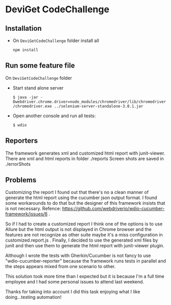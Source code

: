 DeviGet CodeChallenge
===================


Installation
------------

* On ```DeviGetCodeChallenge``` folder install all

    ```npm install```

Run some feature file
---------------------

On ```DeviGetCodeChallenge``` folder

* Start stand alone server 

    ```$ java -jar -Dwebdriver.chrome.driver=node_modules/chromedriver/lib/chromedriver/chromedriver.exe ../selenium-server-standalone-3.0.1.jar```

* Open another console and run all tests:

    ```$ wdio ```


Reporters
---------

The framework generates xml and customized html report with junit-viewer.
There are xml and html reports in folder ./reports
Screen shots are saved in ./errorShots


Problems
---------

Customizing the report I found out that there's no a clean manner of generate the html report using the cucumber json output format.
I found some workarounds to do that but the designer of this framework insists that is not necessary.
Refence: https://github.com/webdriverio/wdio-cucumber-framework/issues/6 .

So if I had to create a customized report I think one of the options is to use Allure but the html output is not displayed in Chrome browser and the features are not recognize as other suite maybe it's a miss configuration in customized.report.js .
Finally, I decided to use the generated xml files by junit and then use them to generate the html report with junit-viewer plugin.

Although I wrote the tests with Gherkin/Cucumber is not fancy to use "wdio-cucumber-reporter" because the framework runs tests in parallel and the steps appears mixed from one scenario to other.

This solution took more time than I expected but it is because I'm a full time employee and I had some personal issues to attend last weekend.

Thanks for taking into account I did this task enjoying what I like doing...testing automation!
